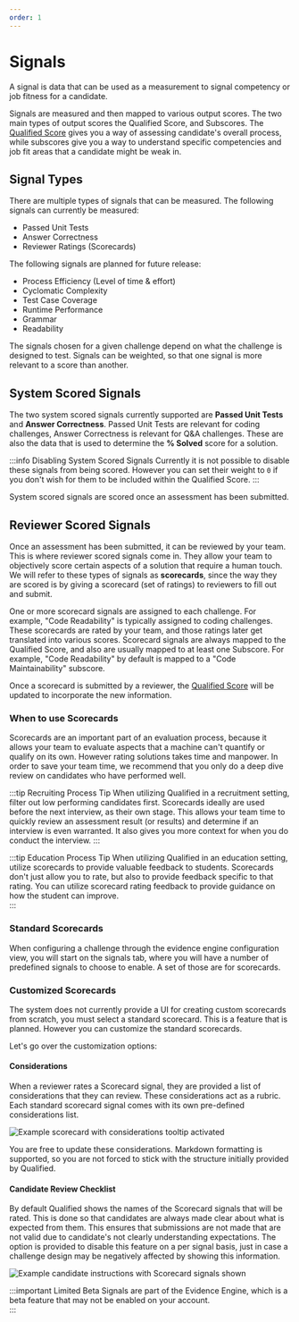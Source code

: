 ```yaml
---
order: 1
---
```


# Signals

A signal is data that can be used as a measurement to signal competency or job fitness for a candidate.

Signals are measured and then mapped to various output scores. The two main types of output scores the Qualified Score, and Subscores. The [Qualified Score](/creating-content/evidence-engine/evidence-scoring/#qualified-score) gives you a way of assessing candidate's overall process, while subscores give you a way to understand specific competencies and job fit areas that a candidate might be weak in.

## Signal Types
There are multiple types of signals that can be measured. The following signals can currently be measured:
- Passed Unit Tests
- Answer Correctness
- Reviewer Ratings (Scorecards)

The following signals are planned for future release:
- Process Efficiency (Level of time & effort)
- Cyclomatic Complexity
- Test Case Coverage
- Runtime Performance
- Grammar
- Readability

The signals chosen for a given challenge depend on what the challenge is designed to test. Signals can be weighted, so that one signal is more relevant to a score than another.

## System Scored Signals

The two system scored signals currently supported are **Passed Unit Tests** and **Answer Correctness**. Passed Unit Tests are relevant for coding challenges, Answer Correctness is relevant for Q&A challenges. These are also the data that is used to determine the **% Solved** score for a solution.

:::info Disabling System Scored Signals
Currently it is not possible to disable these signals from being scored. However you can set their weight to `0` if you don't wish for them to be included within the Qualified Score.
:::

System scored signals are scored once an assessment has been submitted. 

## Reviewer Scored Signals
Once an assessment has been submitted, it can be reviewed by your team. This is where reviewer scored signals come in. They allow your team to objectively score certain aspects of a solution that require a human touch. We will refer to these types of signals as **scorecards**, since the way they are scored is by giving a scorecard (set of ratings) to reviewers to fill out and submit.

One or more scorecard signals are assigned to each challenge. For example, "Code Readability" is typically assigned to coding challenges. These scorecards are rated by your team, and those ratings later get translated into various scores. Scorecard signals are always mapped to the Qualified Score, and also are usually mapped to at least one Subscore. For example, "Code Readability" by default is mapped to a "Code Maintainability" subscore.

Once a scorecard is submitted by a reviewer, the [Qualified Score](/creating-content/evidence-engine/evidence-scoring/#qualified-score) will be updated to incorporate the new information.

### When to use Scorecards
Scorecards are an important part of an evaluation process, because it allows your team to evaluate aspects that a machine can't quantify or qualify on its own. However rating solutions takes time and manpower. In order to save your team time, we recommend that you only do a deep dive review on candidates who have performed well.

:::tip Recruiting Process Tip
When utilizing Qualified in a recruitment setting, filter out low performing candidates first. Scorecards ideally are used before the next interview, as their own stage. This allows your team time to quickly review an assessment result (or results) and determine if an interview is even warranted. It also gives you more context for when you do conduct the interview.
:::

:::tip Education Process Tip
When utilizing Qualified in an education setting, utilize scorecards to provide valuable feedback to students. Scorecards don't just allow you to rate, but also to provide feedback specific to that rating. You can utilize scorecard rating feedback to provide guidance on how the student can improve.  
:::

### Standard Scorecards
When configuring a challenge through the evidence engine configuration view, you will start on the signals tab, where you will have a number of predefined signals to choose to enable. A set of those are for scorecards.

### Customized Scorecards
The system does not currently provide a UI for creating custom scorecards from scratch, you must select a standard scorecard. This is a feature that is planned. However you can customize the standard scorecards.

Let's go over the customization options:

#### Considerations
When a reviewer rates a Scorecard signal, they are provided a list of considerations that they can review. These considerations act as a rubric. Each standard scorecard signal comes with its own pre-defined considerations list. 

![Example scorecard with considerations tooltip activated](/images/creating-content/scorecard-considerations-noted.png)

You are free to update these considerations. Markdown formatting is supported, so you are not forced to stick with the structure initially provided by Qualified.

#### Candidate Review Checklist
By default Qualified shows the names of the Scorecard signals that will be rated. This is done so that candidates are always made clear about what is expected from them. This ensures that submissions are not made that are not valid due to candidate's not clearly understanding expectations. The option is provided to disable this feature on a per signal basis, just in case a challenge design may be negatively affected by showing this information.  

![Example candidate instructions with Scorecard signals shown](/images/creating-content/qualities-candidate.png) 

:::important Limited Beta
Signals are part of the Evidence Engine, which is a beta feature that may not be enabled on your account.  
:::
